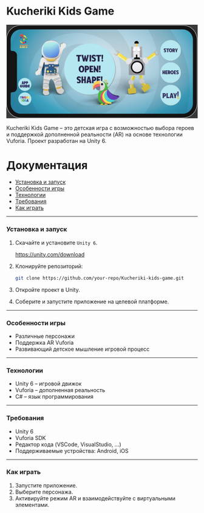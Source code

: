 # Kucheriki Kids Game

![](documentation_images/main_menu.png)

Kucheriki Kids Game – это детская игра с возможностью выбора героев и поддержкой дополненной реальности (AR) на основе технологии Vuforia. Проект разработан на Unity 6.

# Документация
- [Установка и запуск](#установка-и-запуск)
- [Особенности игры](#особенности-игры)
- [Технологии](#технологии)
- [Требования](#требования)
- [Как играть](#как-играть)

---
### Установка и запуск
1. Скачайте и установите ``Unity 6``.

   https://unity.com/download

2. Клонируйте репозиторий:
   ```sh
   git clone https://github.com/your-repo/Kucheriki-kids-game.git
   ```
3. Откройте проект в Unity.
4. Соберите и запустите приложение на целевой платформе.

---
### Особенности игры
- Различные персонажи
- Поддержка AR Vuforia
- Развивающий детское мышление игровой процесс

---
### Технологии
- Unity 6 – игровой движок
- Vuforia – дополненная реальность
- C# – язык программирования

---
### Требования
- Unity 6
- Vuforia SDK
- Редактор кода (VSCode, VisualStudio, ...)
- Поддерживаемые устройства: Android, iOS

---
### Как играть
1. Запустите приложение.
2. Выберите персонажа.
3. Активируйте режим AR и взаимодействуйте с виртуальными элементами.
